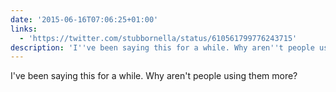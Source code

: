 ```yaml
---
date: '2015-06-16T07:06:25+01:00'
links:
  - 'https://twitter.com/stubbornella/status/610561799776243715'
description: 'I''ve been saying this for a while. Why aren''t people using them more? '
---
```

I've been saying this for a while. Why aren't people using them more? 
